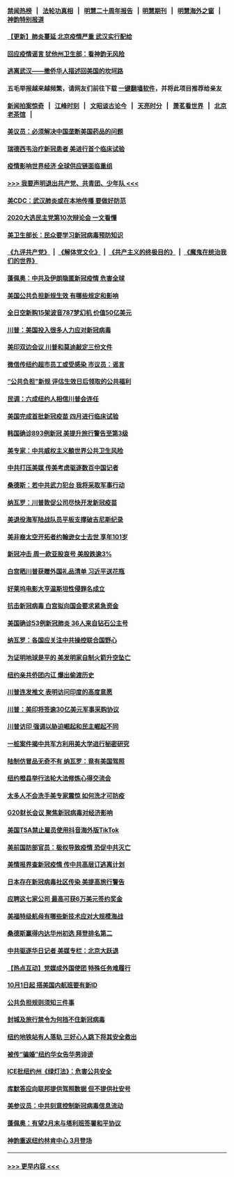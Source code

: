#### [禁闻热榜](热点新闻.md?=0)  &nbsp;&nbsp;|&nbsp;&nbsp; [法轮功真相](https://github.com/gfw-breaker/truth/blob/master/README.md?=0) &nbsp;&nbsp;|&nbsp;&nbsp; [明慧二十周年报告](https://github.com/gfw-breaker/mh-reports/blob/master/README.md?=0) &nbsp;&nbsp;|&nbsp;&nbsp;[明慧期刊](https://github.com/gfw-breaker/mh-qikan) &nbsp;&nbsp;|&nbsp;&nbsp; [明慧海外之窗](https://github.com/gfw-breaker/mh-news/blob/master/README.md?=0) &nbsp;&nbsp;|&nbsp;&nbsp; [神韵特别报道](https://github.com/gfw-breaker/mh-news/blob/master/shenyun.md?=0)
#### [【更新】肺炎蔓延 北京疫情严重 武汉实行配给](../pages/nsc412/n11890652.md?t=02261202) 
#### [回应疫情谣言 犹他州卫生部：看神韵无风险](../pages/nsc412/n11896078.md?t=02261202) 
#### [逃离武汉——撤侨华人描述回美国的坎坷路](../pages/nsc412/n11895897.md?t=02261202) 
#### 五毛举报越来越频繁，请网友们前往下载 [一键翻墙软件](https://github.com/gfw-breaker/ssr-accounts)，并将此项目推荐给亲友
#### [新闻拍案惊奇](https://github.com/gfw-breaker/banned-news/blob/master/pages/link4.md) &nbsp;&nbsp;|&nbsp;&nbsp; [江峰时刻](https://github.com/gfw-breaker/banned-news/blob/master/pages/link4.md) &nbsp;&nbsp;|&nbsp;&nbsp; [文昭谈古论今](https://github.com/gfw-breaker/banned-news/blob/master/pages/link4.md) &nbsp;&nbsp;|&nbsp;&nbsp; [天亮时分](https://github.com/gfw-breaker/banned-news/blob/master/pages/link4.md) &nbsp;&nbsp;|&nbsp;&nbsp; [萧茗看世界](https://github.com/gfw-breaker/banned-news/blob/master/pages/link4.md) &nbsp;&nbsp;|&nbsp;&nbsp; [北京老茶馆](https://github.com/gfw-breaker/banned-news/blob/master/pages/link4.md) &nbsp;&nbsp;|&nbsp;&nbsp; 
#### [美议员：必须解决中国垄断美国药品的问题](../pages/nsc412/n11895991.md?t=02261202) 
#### [瑞德西韦治疗新冠患者 美进行首个临床试验](../pages/nsc412/n11895845.md?t=02261202) 
#### [疫情影响世界经济 全球供应链面临重组](../pages/nsc412/n11895634.md?t=02261202) 
#### [>>> 我要声明退出共产党、共青团、少年队 <<<](https://github.com/begood0513/goodnews/blob/master/quit/letter.md) 
#### [美CDC：武汉肺炎或在本地传播 要做好防范](../pages/nsc412/n11895597.md?t=02261202) 
#### [2020大选民主党第10次辩论会 一文看懂](../pages/nsc412/n11895486.md?t=02261202) 
#### [美卫生部长：民众要学习新冠病毒预防知识](../pages/nsc412/n11895308.md?t=02261202) 
#### [《九评共产党》](https://github.com/begood0513/9ping.md/blob/master/README.md) &nbsp;|&nbsp; [《解体党文化》](../../../../jtdwh.md/blob/master/README.md)  &nbsp;|&nbsp; [《共产主义的终极目的》](../../../../gczydzjmd.md/blob/master/README.md) &nbsp;|&nbsp; [《魔鬼在统治我们的世界》](../../../../mgztzwmdsj.md/blob/master/README.md) 
#### [蓬佩奥：中共及伊朗隐匿新冠疫情 危害全球](../pages/nsc412/n11895492.md?t=02261202) 
#### [美国公共负担新规生效 有哪些规定和影响](../pages/nsc412/n11893866.md?t=02261202) 
#### [全日空新购15架波音787梦幻机 价值50亿美元](../pages/nsc412/n11895154.md?t=02261202) 
#### [川普：美国投入很多人力应对新冠病毒](../pages/nsc412/n11894977.md?t=02261202) 
#### [美印双边会议 川普和莫迪敲定三份文件](../pages/nsc412/n11894247.md?t=02261202) 
#### [微信传纽约超市员工或受感染 市议员：谣言](../pages/nsc412/n11893861.md?t=02261202) 
#### [“公共负担”新规  评估生效日后领取的公共福利](../pages/nsc412/n11893847.md?t=02261202) 
#### [民调：六成纽约人相信川普会连任](../pages/nsc412/n11893884.md?t=02261202) 
#### [美国完成首批新冠疫苗 四月进行临床试验](../pages/nsc412/n11893526.md?t=02261202) 
#### [韩国确诊893例新冠 美提升旅行警告至第3级](../pages/nsc412/n11893662.md?t=02261202) 
#### [美专家：中共威权主义酿世界公共卫生风险](../pages/nsc412/n11893474.md?t=02261202) 
#### [中共打压美媒 传美考虑驱逐数百中国记者](../pages/nsc412/n11893178.md?t=02261202) 
#### [桑德斯：若中共武力犯台 我将采取军事行动](../pages/nsc412/n11893282.md?t=02261202) 
#### [纳瓦罗：川普敦促公司尽快开发新冠疫苗](../pages/nsc412/n11893211.md?t=02261202) 
#### [美退役海军陆战队员平板支撑破吉尼斯纪录](../pages/nsc412/n11893022.md?t=02261202) 
#### [美非裔太空开拓者约翰逊女士去世 享年101岁](../pages/nsc412/n11892917.md?t=02261202) 
#### [新冠冲击 周一欧亚股哀号 美股跌逾3%](../pages/nsc412/n11892648.md?t=02261202) 
#### [白宫晒川普获赠外国礼品清单 习近平送花瓶](../pages/nsc412/n11892985.md?t=02261202) 
#### [好莱坞电影大亨温斯坦性侵罪名成立](../pages/nsc412/n11892907.md?t=02261202) 
#### [抗击新冠病毒 白宫拟向国会要求紧急资金](../pages/nsc412/n11892943.md?t=02261202) 
#### [美国确诊53例新冠肺炎 36人来自钻石公主号](../pages/nsc412/n11892877.md?t=02261202) 
#### [纳瓦罗：各国应关注中共操控联合国野心](../pages/nsc412/n11892856.md?t=02261202) 
#### [为证明地球是平的 美发明家自制火箭升空坠亡](../pages/nsc412/n11892645.md?t=02261202) 
#### [纽约亲共侨团内讧 爆出偷渡历史](../pages/nsc412/n11891235.md?t=02261202) 
#### [川普连发推文 表明访问印度的高度意愿](../pages/nsc412/n11891927.md?t=02261202) 
#### [川普：美印将签逾30亿美元军事采购协议](../pages/nsc412/n11892494.md?t=02261202) 
#### [川普访印 强调以胁迫崛起和民主崛起不同](../pages/nsc412/n11891855.md?t=02261202) 
#### [一桩案件揭中共军方利用美大学进行秘密研究](../pages/nsc412/n11891206.md?t=02261202) 
#### [陆制仿冒品无奇不有 纳瓦罗：竟有美国驾照](../pages/nsc412/n11890953.md?t=02261202) 
#### [纽约橙县举行法轮大法修炼心得交流会](../pages/nsc412/n11890760.md?t=02261202) 
#### [太多人不会洗手美专家震惊 如何洗才可防疫](../pages/nsc412/n11875866.md?t=02261202) 
#### [G20财长会议 聚焦新冠病毒对经济影响](../pages/nsc412/n11890400.md?t=02261202) 
#### [美国TSA禁止雇员使用抖音海外版TikTok](../pages/nsc412/n11890500.md?t=02261202) 
#### [美前国防部官员：极权导致疫情 恐促中共灭亡](../pages/nsc412/n11889092.md?t=02261202) 
#### [美情报界查新冠疫情 传中共高层订逃离计划](../pages/nsc412/n11888161.md?t=02261202) 
#### [日本存在新冠病毒社区传染 美提高旅行警告](../pages/nsc412/n11889917.md?t=02261202) 
#### [应聘这七家公司 最高可获6万美元签约奖金](../pages/nsc412/n11879446.md?t=02261202) 
#### [美福特级航母有哪些新技术应对大规模海战](../pages/nsc412/n11882087.md?t=02261202) 
#### [桑德斯赢得内达华州初选 拜登排名第二](../pages/nsc412/n11888760.md?t=02261202) 
#### [中共驱逐华日记者 美媒专栏：北京大跃退](../pages/nsc412/n11888453.md?t=02261202) 
#### [【热点互动】党媒成外国使团 特殊任务难履行](../pages/nsc412/n11888306.md?t=02261202) 
#### [10月1日起 搭美国内航班要有新ID](../pages/nsc412/n11888243.md?t=02261202) 
#### [公共负担规则须知三件事](../pages/nsc412/n11888123.md?t=02261202) 
#### [封城及旅行禁令为何挡不住新冠病毒](../pages/nsc412/n11888067.md?t=02261202) 
#### [纽约地铁站有人落轨   三好心人跳下将其安全救出](../pages/nsc412/n11888088.md?t=02261202) 
#### [被传“骗婚”纽约华女告华男诽谤](../pages/nsc412/n11887303.md?t=02261202) 
#### [ICE批纽约州《绿灯法》：危害公共安全](../pages/nsc412/n11887285.md?t=02261202) 
#### [库默答应向联邦提供驾照数据 但不提供社安号](../pages/nsc412/n11887269.md?t=02261202) 
#### [美参议员：中共刻意控制新冠病毒信息流动](../pages/nsc412/n11887949.md?t=02261202) 
#### [蓬佩奥：有望2月末与塔利班签署和平协议](../pages/nsc412/n11887248.md?t=02261202) 
#### [神韵重返纽约林肯中心 3月登场](../pages/nsc412/n11885013.md?t=02261202) 

----
#### [ >>> 更早内容 <<< ](../indexes/nsc412-earlier.md)
